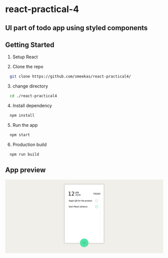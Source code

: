 
# react-practical-4

## UI part of todo app using styled components

## Getting Started

1. Setup React

2. Clone the repo</br>

```sh
  git clone https://github.com/smeekas/react-practical4/
```

3. change directory</br>

```sh
  cd ./react-practical4
```

4. Install dependency</br>

```sh
  npm install
```

5. Run the app</br>

```sh
  npm start
```

6. Production build</br>

```sh
  npm run build
```

## App preview
![screenshot](./public/images/todo_snap.png)